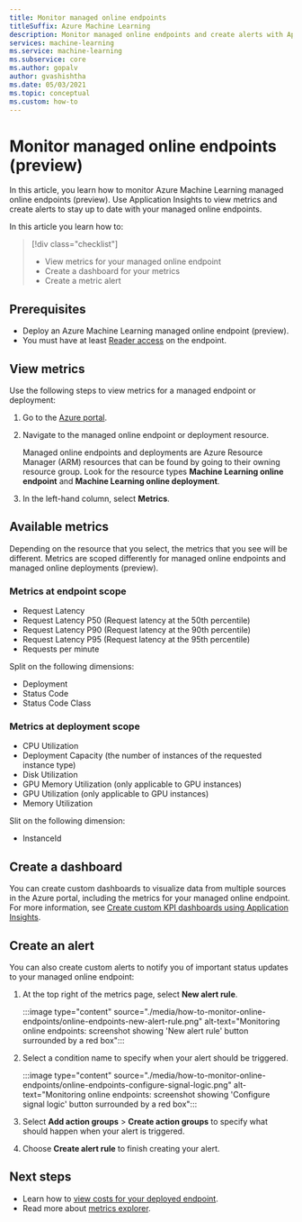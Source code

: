 ```yaml
---
title: Monitor managed online endpoints
titleSuffix: Azure Machine Learning
description: Monitor managed online endpoints and create alerts with Application Insights.
services: machine-learning
ms.service: machine-learning
ms.subservice: core
ms.author: gopalv
author: gvashishtha
ms.date: 05/03/2021
ms.topic: conceptual
ms.custom: how-to
---
```


# Monitor managed online endpoints (preview)

In this article, you learn how to monitor Azure Machine Learning managed online endpoints (preview). Use Application Insights to view metrics and create alerts to stay up to date with your managed online endpoints.

In this article you learn how to:

> [!div class="checklist"]
> * View metrics for your managed online endpoint
> * Create a dashboard for your metrics
> * Create a metric alert

## Prerequisites

- Deploy an Azure Machine Learning managed online endpoint (preview).
- You must have at least [Reader access](../role-based-access-control/role-assignments-portal.md) on the endpoint.

## View metrics

Use the following steps to view metrics for a managed endpoint or deployment:
1. Go to the [Azure portal](https://portal.azure.com).
1. Navigate to the managed online endpoint or deployment resource.

    Managed online endpoints and deployments are Azure Resource Manager (ARM) resources that can be found by going to their owning resource group. Look for the resource types **Machine Learning online endpoint** and **Machine Learning online deployment**.

1. In the left-hand column, select **Metrics**.

## Available metrics

Depending on the resource that you select, the metrics that you see will be different. Metrics are scoped differently for managed online endpoints and managed online deployments (preview).

### Metrics at endpoint scope

- Request Latency
- Request Latency P50 (Request latency at the 50th percentile)
- Request Latency P90 (Request latency at the 90th percentile)
- Request Latency P95 (Request latency at the 95th percentile)
- Requests per minute

Split on the following dimensions:

- Deployment
- Status Code
- Status Code Class

### Metrics at deployment scope

- CPU Utilization
- Deployment Capacity (the number of instances of the requested instance type)
- Disk Utilization
- GPU Memory Utilization (only applicable to GPU instances)
- GPU Utilization (only applicable to GPU instances)
- Memory Utilization

Slit on the following dimension:

- InstanceId

## Create a dashboard

You can create custom dashboards to visualize data from multiple sources in the Azure portal, including the metrics for your managed online endpoint. For more information, see [Create custom KPI dashboards using Application Insights](../azure-monitor/app/tutorial-app-dashboards.md#add-custom-metric-chart).
    
## Create an alert

You can also create custom alerts to notify you of important status updates to your managed online endpoint:

1. At the top right of the metrics page, select **New alert rule**.

    :::image type="content" source="./media/how-to-monitor-online-endpoints/online-endpoints-new-alert-rule.png" alt-text="Monitoring online endpoints: screenshot showing 'New alert rule' button surrounded by a red box":::

1. Select a condition name to specify when your alert should be triggered.

    :::image type="content" source="./media/how-to-monitor-online-endpoints/online-endpoints-configure-signal-logic.png" alt-text="Monitoring online endpoints: screenshot showing 'Configure signal logic' button surrounded by a red box":::

1. Select **Add action groups** > **Create action groups** to specify what should happen when your alert is triggered.

1. Choose **Create alert rule** to finish creating your alert.


## Next steps

* Learn how to [view costs for your deployed endpoint](./how-to-view-online-endpoints-costs.md).
* Read more about [metrics explorer](../azure-monitor/essentials/metrics-charts.md).